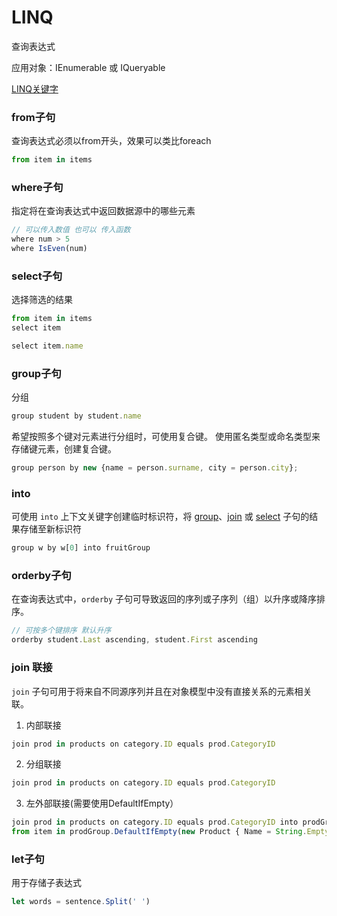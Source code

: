 # LINQ

查询表达式

应用对象：IEnumerable 或 IQueryable

[LINQ关键字](https://learn.microsoft.com/zh-cn/dotnet/csharp/language-reference/keywords/query-keywords)

### from子句

查询表达式必须以from开头，效果可以类比foreach

```javascript
from item in items
```

### where子句

指定将在查询表达式中返回数据源中的哪些元素

```javascript
// 可以传入数值 也可以 传入函数
where num > 5
where IsEven(num)
```

### select子句

选择筛选的结果

```javascript
from item in items
select item

select item.name
```

### group子句

分组

```javascript
group student by student.name
```

希望按照多个键对元素进行分组时，可使用复合键。 使用匿名类型或命名类型来存储键元素，创建复合键。

```javascript
group person by new {name = person.surname, city = person.city};
```

### into

可使用 `into` 上下文关键字创建临时标识符，将 [group](https://learn.microsoft.com/zh-cn/dotnet/csharp/language-reference/keywords/group-clause)、[join](https://learn.microsoft.com/zh-cn/dotnet/csharp/language-reference/keywords/join-clause) 或 [select](https://learn.microsoft.com/zh-cn/dotnet/csharp/language-reference/keywords/select-clause) 子句的结果存储至新标识符

```javascript
group w by w[0] into fruitGroup
```

### orderby子句

在查询表达式中，`orderby` 子句可导致返回的序列或子序列（组）以升序或降序排序。

```javascript
// 可按多个键排序 默认升序
orderby student.Last ascending, student.First ascending
```

### join 联接

`join` 子句可用于将来自不同源序列并且在对象模型中没有直接关系的元素相关联。

1. 内部联接

```javascript
join prod in products on category.ID equals prod.CategoryID
```

2. 分组联接

```javascript
join prod in products on category.ID equals prod.CategoryID
```

3. 左外部联接(需要使用DefaultIfEmpty）

```javascript
join prod in products on category.ID equals prod.CategoryID into prodGroup
from item in prodGroup.DefaultIfEmpty(new Product { Name = String.Empty, CategoryID = 0 })
```

### let子句

用于存储子表达式

```javascript
let words = sentence.Split(' ')
```

